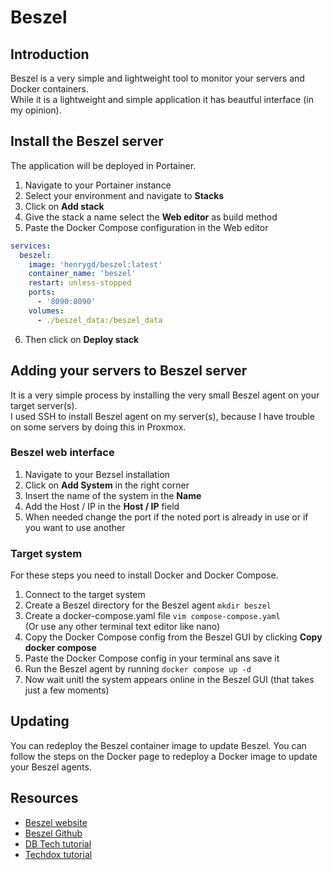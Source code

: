 # Beszel

## Introduction
Beszel is a very simple and lightweight tool to monitor your servers and Docker containers.  
While it is a lightweight and simple application it has beautful interface (in my opinion).  
  
## Install the Beszel server
The application will be deployed in Portainer.  
  
1. Navigate to your Portainer instance
2. Select your environment and navigate to **Stacks**
3. Click on **Add stack**
4. Give the stack a name select the **Web editor** as build method
5. Paste the Docker Compose configuration in the Web editor
```` yaml linenums="1" title="Beszel server Config"
services:
  beszel:
    image: 'henrygd/beszel:latest'
    container_name: 'beszel'
    restart: unless-stopped
    ports:
      - '8090:8090'
    volumes:
      - ./beszel_data:/beszel_data
````
  
6. Then click on **Deploy stack**

## Adding your servers to Beszel server
It is a very simple process by installing the very small Beszel agent on your target server(s).  
I used SSH to install Beszel agent on my server(s), because I have trouble on some servers by doing this in Proxmox.  

### Beszel web interface  
1. Navigate to your Bezsel installation
2. Click on **Add System** in the right corner
3. Insert the name of the system in the **Name**
4. Add the Host / IP in the **Host / IP** field
5. When needed change the port if the noted port is already in use or if you want to use another

### Target system
For these steps you need to install Docker and Docker Compose.  
  
1. Connect to the target system
2. Create a Beszel directory for the Beszel agent `mkdir beszel`
3. Create a docker-compose.yaml file `vim compose-compose.yaml`  
(Or use any other terminal text editor like nano)  
4. Copy the Docker Compose config from the Beszel GUI by clicking **Copy docker compose**
5. Paste the Docker Compose config in your terminal ans save it
6. Run the Beszel agent by running `docker compose up -d`
7. Now wait unitl the system appears online in the Beszel GUI (that takes just a few moments)
  
## Updating
You can redeploy the Beszel container image to update Beszel.
You can follow the steps on the Docker page to redeploy a Docker image to update your Beszel agents.

## Resources
- [Beszel website](https://beszel.dev/)
- [Beszel Github](https://github.com/henrygd/beszel)
- [DB Tech tutorial](https://www.youtube.com/watch?v=Bz7gPYBH0AU)
- [Techdox tutorial](https://www.youtube.com/watch?v=fTpGa4UH6lA)